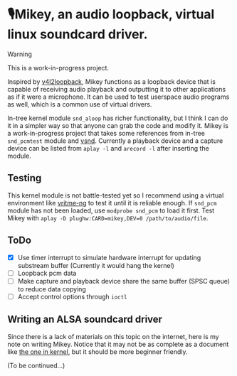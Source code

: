 # 🎙️Mikey, an audio loopback, virtual linux soundcard driver.

> [!WARNING] 
> This is a work-in-progress project.

Inspired by [v4l2loopback](https://github.com/umlaeute/v4l2loopback), Mikey functions as a loopback device that is capable of receiving audio playback and outputting it to other applications as if it were a microphone. It can be used to test userspace audio programs as well, which is a common use of virtual drivers.  

In-tree kernel module `snd_aloop` has richer functionality, but I think I can do it in a simpler way so that anyone can grab the code and modify it. Mikey is a work-in-progress project that takes some references from in-tree `snd_pcmtest` module and [vsnd](https://github.com/sysprog21/vsnd). Currently a playback device and a capture device can be listed from `aplay -l` and `arecord -l` after inserting the module.

## Testing
This kernel module is not battle-tested yet so I recommend using a virtual environment like [vritme-ng](https://github.com/arighi/virtme-ng) to test it until it is reliable enough. If `snd_pcm` module has not been loaded, use `modprobe snd_pcm` to load it first. Test Mikey with `aplay -D plughw:CARD=mikey,DEV=0 /path/to/audio/file`.

## ToDo
- [x] Use timer interrupt to simulate hardware interrupt for updating substream buffer (Currently it would hang the kernel)
- [ ] Loopback pcm data
- [ ] Make capture and playback device share the same buffer (SPSC queue) to reduce data copying
- [ ] Accept control options through `ioctl`

## Writing an ALSA soundcard driver
Since there is a lack of materials on this topic on the internet, here is my note on writing Mikey. Notice that it may not be as complete as a document like [the one in kernel](https://www.kernel.org/doc/html/latest/sound/kernel-api/writing-an-alsa-driver.html), but it should be more beginner friendly.  

(To be continued...)
